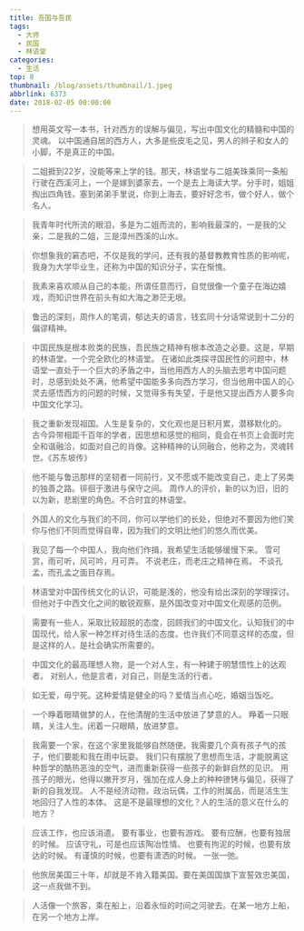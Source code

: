 ```yaml
---
title: 吾国与吾民
tags:
  - 大师
  - 民国
  - 林语堂
categories:
  - 生活
top: 8
thumbnail: /blog/assets/thumbnail/1.jpeg
abbrlink: 6373
date: 2018-02-05 00:00:00
---
```



> 想用英文写一本书，针对西方的误解与偏见，写出中国文化的精髓和中国的灵魂。
> 以中国通自居的西方人，大多是些皮毛之见，男人的辫子和女人的小脚，不是真正的中国。


> 二姐捱到22岁，没能等来上学的钱。那天，林语堂与二姐美珠乘同一条船行驶在西溪河上，一个是嫁到婆家去，一个是去上海读大学。分手时，姐姐掏出四角钱，塞到弟弟手里说，你到上海去，要好好念书，做个好人，做个名人。


> 我青年时代所流的眼泪，多是为二姐而流的，影响我最深的，一是我的父亲，二是我的二姐，三是漳州西溪的山水。


> 你想象我的窘态吧，不仅是我的学问，还有我的基督教教育性质的影响呢，我身为大学毕业生，还称为中国的知识分子，实在惭愧。


> 我素来喜欢顺从自己的本能，所谓任意而行，自觉很像一个童子在海边嬉戏，而知识世界在前头有如大海之渺茫无垠。


> 鲁迅的深刻，周作人的笔调，郁达夫的语言，钱玄同十分话常说到十二分的偏谬精神。


> 中国民族是根本败类的民族，吾民族之精神有根本改造之必要。这是，早期的林语堂。一个完全欧化的林语堂。
> 在诸如此类探寻国民性的问题中，林语堂一直处于一个巨大的矛盾之中，当他用西方人的头脑去思考中国问题时，总感到处处不满，他希望中国能多多向西方学习，但当他用中国人的心灵去感悟西方的问题的时候，又觉得多有失望，于是他又提出西方人要多向中国文化学习。


> 我之重新发现祖国。人生是复杂的，文化观也是日积月累，潜移默化的。
> 古今异带相距千百年的学者，因思想和感觉的相同，竟会在书页上会面时完全和谐融洽，如面对自己的肖像。这种精神的认同融合，他称之为，灵魂转世。《苏东坡传》


> 他不能与鲁迅那样的坚韧者一同前行，又不愿或不能改变自己，走上了另类的独善之路。徘徊于激进与保守之间。
> 周作人的评价，新的以为旧，旧的以为新，悲剧里的角色。不合时宜的林语堂。


> 外国人的文化与我们的不同，你可以学他们的长处，但绝对不要因为他们笑你与他们不同而觉得自卑，因为我们的文明比他们的悠久而优美。


> 我见了每一个中国人，我向他们作揖，我希望生活能够缓慢下来。
> 雪可赏，雨可听，风可吟，月可弄。
> 不说老庄，而老庄之精神在焉。
> 不谈孔孟，而孔孟之面目存焉。


> 林语堂对中国传统文化的认识，可能是浅的，他没有给出深刻的学理探讨。但他对于中西文化之间的敏锐观察，是外国改变对中国文化观感的范例。


> 需要有一些人，采取比较超脱的态度，回顾我们的中国文化，认知我们的中国现代，给人家一种怎样对待生活的态度。也许我们不同意这样的态度，但是这样的人，是社会确实所需要的。


> 中国文化的最高理想人物，是一个对人生，有一种建于明慧悟性上的达观者。
> 对别人，他是言者，对自己，则是生活的行者。


> 如无爱，毋宁死。这种爱情是健全的吗？爱情当点心吃，婚姻当饭吃。


> 一个睁着眼睛做梦的人，在他清醒的生活中放进了梦意的人。
> 睁着一只眼睛，关注人生。闭着一只眼睛，放进梦意。


> 我需要一个家，在这个家里我能够自然随便。我需要几个真有孩子气的孩子，他们要能和我在雨中玩耍。
> 我们只有摆脱了思想而生活，才能脱离这种哲学的酷热恶浊的空气，进而重新获得一些孩子的新鲜自然的见识。
> 用孩子的眼光，他得以撇开岁月，强加在成人身上的种种镣铐与偏见，获得了新的自我发现。
> 人不是经济动物，政治玩偶，工作的附属品，而是活生生地回归了人性的本体。
> 这是不是最理想的文化？人的生活的意义在什么的地方？


> 应该工作，也应该消遣。
> 要有事业，也要有游戏。
> 要有应酬，也要有独居的时候。
> 应该守礼，可是也应该陶冶性情。
> 也要有拘泥的时候，也要有放达的时候。
> 有谨慎的时候，也要有潇洒的时候。
> 一张一弛。


> 他旅居美国三十年，却就是不肯入籍美国。要在美国国旗下宣誓效忠美国，这一点我做不到。


> 人活像一个旅客，乘在船上，沿着永恒的时间之河驶去。在某一地方上船，在另一个地方上岸。

